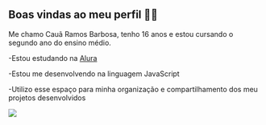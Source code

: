 ## Boas vindas ao meu perfil 💙💙
Me chamo Cauã Ramos Barbosa, tenho 16 anos e estou cursando o segundo ano do ensino médio.

-Estou estudando na [Alura](https://www.alura.com.br)

-Estou me desenvolvendo na linguagem JavaScript

-Utilizo esse espaço para minha organização e compartilhamento dos meu projetos desenvolvidos

![](https://tenor.com/pt-BR/view/the-wok-the-rock-the-rock-sus-the-rock-meme-the-rock-eyebrows-gif-23750956)
